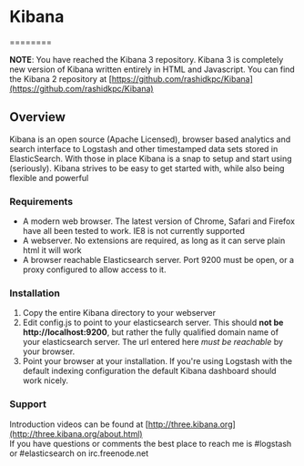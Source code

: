 # Kibana
========

__NOTE__: You have reached the Kibana 3 repository. Kibana 3 is completely new version of Kibana written entirely in HTML and Javascript. You can find the Kibana 2 repository at [https://github.com/rashidkpc/Kibana](https://github.com/rashidkpc/Kibana)


## Overview

Kibana is an open source (Apache Licensed), browser based analytics and search interface to Logstash and other timestamped data sets stored in ElasticSearch. With those in place Kibana is a snap to setup and start using (seriously). Kibana strives to be easy to get started with, while also being flexible and powerful

### Requirements
* A modern web browser. The latest version of Chrome, Safari and Firefox have all been tested to work. IE8 is not currently supported
* A webserver. No extensions are required, as long as it can serve plain html it will work
* A browser reachable Elasticsearch server. Port 9200 must be open, or a proxy configured to allow access to it.

### Installation

1. Copy the entire Kibana directory to your webserver
2. Edit config.js to point to your elasticsearch server. This should __not be http://localhost:9200__, but rather the fully qualified domain name of your elasticsearch server. The url entered here _must be reachable_ by your browser.
3. Point your browser at your installation. If you're using Logstash with the default indexing configuration the default Kibana dashboard should work nicely. 

### Support
Introduction videos can be found at [http://three.kibana.org](http://three.kibana.org/about.html)  
If you have questions or comments the best place to reach me is #logstash or #elasticsearch on irc.freenode.net
